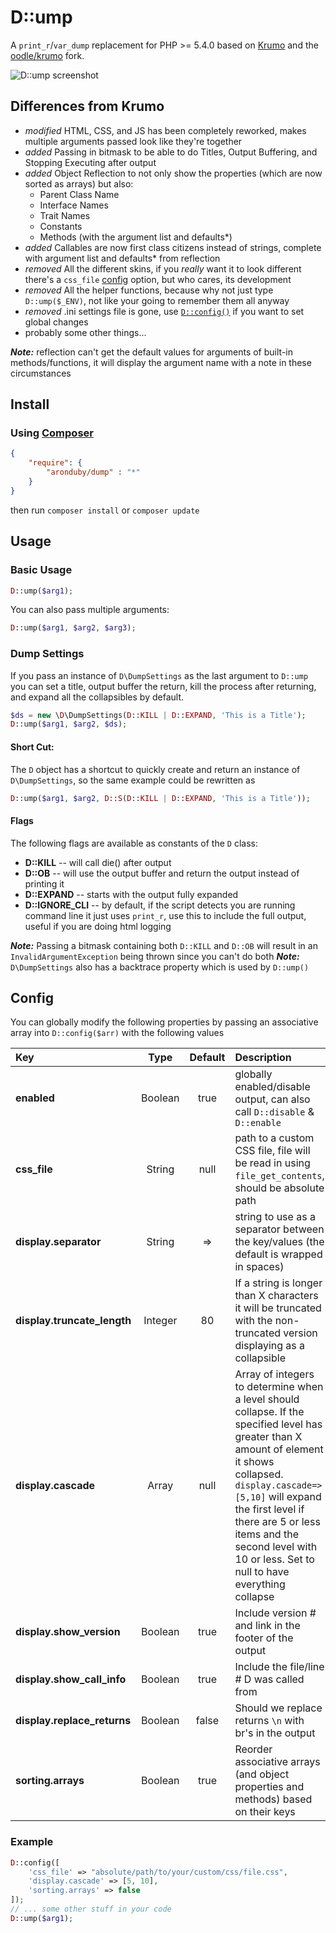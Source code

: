 # D::ump
A `print_r`/`var_dump` replacement for PHP >= 5.4.0 based on [Krumo](http://krumo.sourceforge.net/) and the [oodle/krumo](https://github.com/oodle/krumo) fork.

![D::ump screenshot](https://drive.google.com/uc?export=view&id=0B8oqop_VKmsoeWFFeWJVU3dmbHM "D::ump screenshot")

## Differences from Krumo
- *modified* HTML, CSS, and JS has been completely reworked, makes multiple arguments passed look like they're together
- *added* Passing in bitmask to be able to do Titles, Output Buffering, and Stopping Executing after output
- *added* Object Reflection to not only show the properties (which are now sorted as arrays) but also:
	- Parent Class Name
	- Interface Names
	- Trait Names
	- Constants
	- Methods (with the argument list and defaults*)
- *added* Callables are now first class citizens instead of strings, complete with argument list and defaults* from reflection
- *removed* All the different skins, if you *really* want it to look different there's a `css_file` [config](#config) option, but who cares, its development
- *removed* All the helper functions, because why not just type `D::ump($_ENV)`, not like your going to remember them all anyway
- *removed* .ini settings file is gone, use [`D::config()`](#config) if you want to set global changes
- probably some other things...

_**Note:**_ reflection can't get the default values for arguments of built-in methods/functions, it will display the argument name with a note in these circumstances
## Install
### Using [Composer](http://getcomposer.org)
```json
{
	"require": {
		"aronduby/dump" : "*"
	}
}
```
then run `composer install` or `composer update`

## Usage
### Basic Usage
```php
D::ump($arg1);
```

You can also pass multiple arguments:
```php
D::ump($arg1, $arg2, $arg3);
```

### Dump Settings
If you pass an instance of `D\DumpSettings` as the last argument to `D::ump` you can set a title, output buffer the return, kill the process after returning, and expand all the collapsibles by default.

```php
$ds = new \D\DumpSettings(D::KILL | D::EXPAND, 'This is a Title');
D::ump($arg1, $arg2, $ds);
```

#### Short Cut:
The `D` object has a shortcut to quickly create and return an instance of `D\DumpSettings`, so the same example could be rewritten as
```php
D::ump($arg1, $arg2, D::S(D::KILL | D::EXPAND, 'This is a Title'));
```

#### Flags
The following flags are available as constants of the `D` class:
- **D::KILL** -- will call die() after output
- **D::OB** -- will use the output buffer and return the output instead of printing it
- **D::EXPAND** -- starts with the output fully expanded
- **D::IGNORE_CLI** -- by default, if the script detects you are running command line it just uses `print_r`, use this to include the full output, useful if you are doing html logging

_**Note:**_ Passing a bitmask containing both `D::KILL` and `D::OB` will result in an `InvalidArgumentException` being thrown since you can't do both
_**Note:**_ `D\DumpSettings` also has a backtrace property which is used by `D::ump()`

## Config
You can globally modify the following properties by passing an associative array into `D::config($arr)` with the following values

|Key |Type |Default |Description |
|:---|:---:|:------:|:-----------|
|**enabled**|Boolean|true|globally enabled/disable output, can also call `D::disable` & `D::enable`|
|**css_file**|String|null|path to a custom CSS file, file will be read in using `file_get_contents`, should be absolute path|
|**display.separator**|String| => |string to use as a separator between the key/values (the default is wrapped in spaces)|
|**display.truncate_length**|Integer|80|If a string is longer than X characters it will be truncated with the non-truncated version displaying as a collapsible|
|**display.cascade**|Array|null|Array of integers to determine when a level should collapse. If the specified level has greater than X amount of element it shows collapsed. `display.cascade=>[5,10]` will expand the first level if there are 5 or less items and the second level with 10 or less. Set to null to have everything collapse|
|**display.show_version**|Boolean|true|Include version # and link in the footer of the output|
|**display.show_call_info**|Boolean|true|Include the file/line # D was called from|
|**display.replace_returns**|Boolean|false|Should we replace returns `\n` with br's in the output|
|**sorting.arrays**|Boolean|true|Reorder associative arrays (and object properties and methods) based on their keys|


### Example
```php
D::config([
	'css_file' => "absolute/path/to/your/custom/css/file.css",
	'display.cascade' => [5, 10],
	'sorting.arrays' => false
]);
// ... some other stuff in your code
D::ump($arg1);
```
